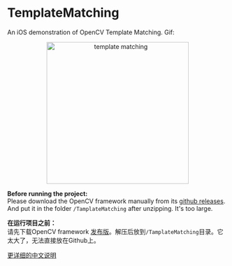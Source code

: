 # TemplateMatching
An iOS demonstration of OpenCV Template Matching. Gif:

<p align="center" >
  <img src="https://github.com/chenyun122/TemplateMatching/blob/master/Screenshots/tp3.gif?raw=true" alt="template matching" title="template matching" width="325px"/>
</p>

**Before running the project:**  
Please download the OpenCV framework manually from its [github releases](https://github.com/opencv/opencv/releases). And put it in the folder `/TamplateMatching` after unzipping. It's too large.

**在运行项目之前：**  
请先下载OpenCV framework [发布版](https://github.com/opencv/opencv/releases)。解压后放到`/TamplateMatching`目录。它太大了，无法直接放在Github上。

[更详细的中文说明](https://blog.happyyun.com/2018/05/29/opencv-template-matching/)